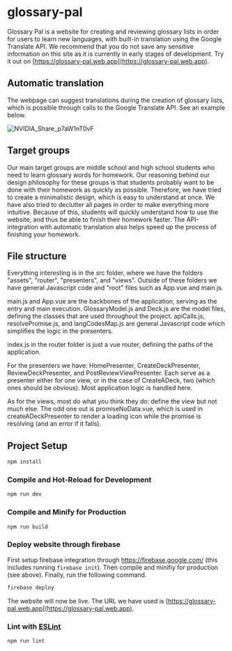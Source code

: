 # glossary-pal

Glossary Pal is a website for creating and reviewing glossary lists in order for users to learn new languages, with built-in translation using the Google Translate API. We recommend that you do not save any sensitive information on this site as it is currently in early stages of development. Try it out on [https://glossary-pal.web.app](https://glossary-pal.web.app).

## Automatic translation

The webpage can suggest translations during the creation of glossary lists, which is possible through calls to the Google Translate API. See an example below.

![NVIDIA_Share_p7aW1nT0vF](https://user-images.githubusercontent.com/45148959/208526881-7f7f8e69-7c70-4eb7-a9dc-8a1bd7537fb3.gif)

## Target groups

Our main target groups are middle school and high school students who need to learn glossary words for homework. Our reasoning behind our design philosophy for these groups is that students probably want to be done with their homework as quickly as possible. Therefore, we have tried to create a minimalistic design, which is easy to understand at once. We have also tried to declutter all pages in order to make everything more intuitive. Because of this, students will quickly understand how to use the website, and thus be able to finish their homework faster. The API-integration with automatic translation also helps speed up the process of finishing your homework.

## File structure
Everything interesting is in the src folder, where we have the folders "assets", "router", "presenters", and "views". Outside of these folders we have general Javascript code and "root" files such as App.vue and main.js.

main.js and App.vue are the backbones of the application, serving as the entry and main execution. GlossaryModel.js and Deck.js are the model files, defining the classes that are used throughout the project. apiCalls.js, resolvePromise.js, and langCodesMap.js are general Javascript code which simplifies the logic in the presenters.

index.js in the router folder is just a vue router, defining the paths of the application.

For the presenters we have: HomePresenter, CreateDeckPresenter, ReviewDeckPresenter, and PostReviewViewPresenter. Each serve as a presenter either for one view, or in the case of CreateADeck, two (which ones should be obvious). Most application logic is handled here.

As for the views, most do what you think they do: define the view but not much else. The odd one out is promiseNoData.vue, which is used in createADeckPresenter to render a loading icon while the promise is resolving (and an error if it fails). 

## Project Setup

```sh
npm install
```

### Compile and Hot-Reload for Development

```sh
npm run dev
```

### Compile and Minify for Production

```sh
npm run build
```

### Deploy website through firebase

First setup firebase integration through https://firebase.google.com/ (this includes running `firebase init`). Then compile and minifiy for production (see above). Finally, run the following command.

```sh
firebase deploy
```

The website will now be live. The URL we have used is [https://glossary-pal.web.app](https://glossary-pal.web.app).

### Lint with [ESLint](https://eslint.org/)

```sh
npm run lint
```
